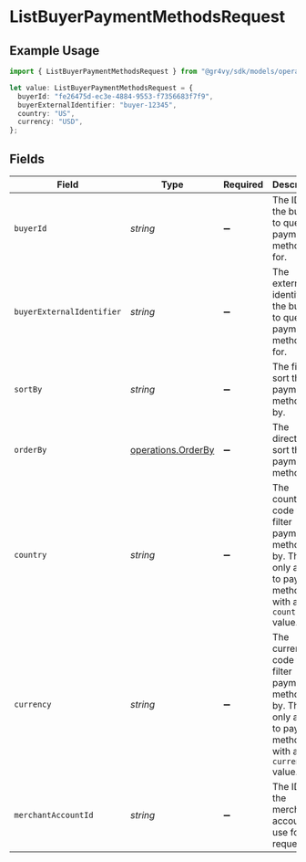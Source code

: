 # ListBuyerPaymentMethodsRequest

## Example Usage

```typescript
import { ListBuyerPaymentMethodsRequest } from "@gr4vy/sdk/models/operations";

let value: ListBuyerPaymentMethodsRequest = {
  buyerId: "fe26475d-ec3e-4884-9553-f7356683f7f9",
  buyerExternalIdentifier: "buyer-12345",
  country: "US",
  currency: "USD",
};
```

## Fields

| Field                                                                                                         | Type                                                                                                          | Required                                                                                                      | Description                                                                                                   | Example                                                                                                       |
| ------------------------------------------------------------------------------------------------------------- | ------------------------------------------------------------------------------------------------------------- | ------------------------------------------------------------------------------------------------------------- | ------------------------------------------------------------------------------------------------------------- | ------------------------------------------------------------------------------------------------------------- |
| `buyerId`                                                                                                     | *string*                                                                                                      | :heavy_minus_sign:                                                                                            | The ID of the buyer to query payment methods for.                                                             | fe26475d-ec3e-4884-9553-f7356683f7f9                                                                          |
| `buyerExternalIdentifier`                                                                                     | *string*                                                                                                      | :heavy_minus_sign:                                                                                            | The external identifier of the buyer to query payment methods for.                                            | buyer-12345                                                                                                   |
| `sortBy`                                                                                                      | *string*                                                                                                      | :heavy_minus_sign:                                                                                            | The field to sort the payment methods by.                                                                     |                                                                                                               |
| `orderBy`                                                                                                     | [operations.OrderBy](../../models/operations/orderby.md)                                                      | :heavy_minus_sign:                                                                                            | The direction to sort the payment methods in.                                                                 | desc                                                                                                          |
| `country`                                                                                                     | *string*                                                                                                      | :heavy_minus_sign:                                                                                            | The country code to filter payment methods by. This only applies to payment methods with a `country` value.   | US                                                                                                            |
| `currency`                                                                                                    | *string*                                                                                                      | :heavy_minus_sign:                                                                                            | The currency code to filter payment methods by. This only applies to payment methods with a `currency` value. | USD                                                                                                           |
| `merchantAccountId`                                                                                           | *string*                                                                                                      | :heavy_minus_sign:                                                                                            | The ID of the merchant account to use for this request.                                                       |                                                                                                               |